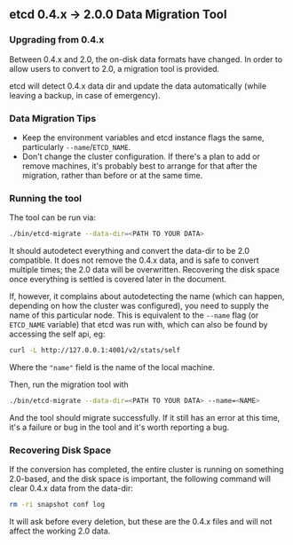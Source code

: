 ## etcd 0.4.x -> 2.0.0 Data Migration Tool

### Upgrading from 0.4.x

Between 0.4.x and 2.0, the on-disk data formats have changed. In order to allow users to convert to 2.0, a migration tool is provided.

etcd will detect 0.4.x data dir and update the data automatically (while leaving a backup, in case of emergency).

### Data Migration Tips

* Keep the environment variables and etcd instance flags the same, particularly `--name`/`ETCD_NAME`.
* Don't change the cluster configuration. If there's a plan to add or remove machines, it's probably best to arrange for that after the migration, rather than before or at the same time.

### Running the tool

The tool can be run via:
```sh
./bin/etcd-migrate --data-dir=<PATH TO YOUR DATA>
```

It should autodetect everything and convert the data-dir to be 2.0 compatible. It does not remove the 0.4.x data, and is safe to convert multiple times; the 2.0 data will be overwritten. Recovering the disk space once everything is settled is covered later in the document.

If, however, it complains about autodetecting the name (which can happen, depending on how the cluster was configured), you need to supply the name of this particular node. This is equivalent to the `--name` flag (or `ETCD_NAME` variable) that etcd was run with, which can also be found by accessing the self api, eg:

```sh
curl -L http://127.0.0.1:4001/v2/stats/self
```

Where the `"name"` field is the name of the local machine.

Then, run the migration tool with

```sh
./bin/etcd-migrate --data-dir=<PATH TO YOUR DATA> --name=<NAME>
```

And the tool should migrate successfully. If it still has an error at this time, it's a failure or bug in the tool and it's worth reporting a bug.

### Recovering Disk Space

If the conversion has completed, the entire cluster is running on something 2.0-based, and the disk space is important, the following command will clear 0.4.x data from the data-dir:

```sh
rm -ri snapshot conf log
```

It will ask before every deletion, but these are the 0.4.x files and will not affect the working 2.0 data.
